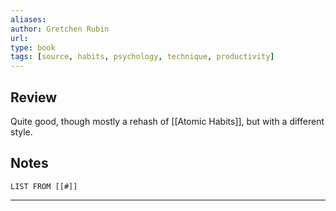 ```yaml
---
aliases: 
author: Gretchen Rubin
url: 
type: book
tags: [source, habits, psychology, technique, productivity]
---
```


## Review

Quite good, though mostly a rehash of [[Atomic Habits]], but with a different style.

## Notes
```dataview
LIST FROM [[#]]
```

---